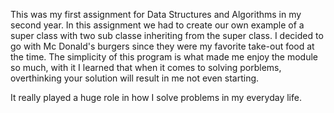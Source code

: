 This was my first assignment for Data Structures and Algorithms in my second year.
In this assignment we had to create our own example of a super class with two
sub classe inheriting from the super class. I decided to go with Mc Donald's burgers
since they were my favorite take-out food at the time. The simplicity of this
program is what made me enjoy the module so much, with it I learned that when it
comes to solving porblems, overthinking your solution will result in me not even starting.

It really played a huge role in how I solve problems in my everyday life.